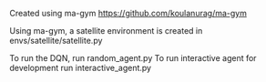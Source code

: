 Created using ma-gym
https://github.com/koulanurag/ma-gym

Using ma-gym, a satellite environment is created in envs/satellite/satellite.py

To run the DQN, run random_agent.py
To run interactive agent for development run interactive_agent.py
